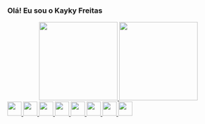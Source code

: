 ### Olá! Eu sou o Kayky Freitas

<div align="center">
  <a href="https://github.com/kaykyFreitas">
  <img height="178em" src="https://github-readme-stats.vercel.app/api?username=kaykyFreitas&show_icons=true&theme=dracula&include_all_commits=true&count_private=true"/>
  <img height="178em" src="https://github-readme-stats.vercel.app/api/top-langs/?username=kaykyFreitas&layout=compact&langs_count=7&theme=dracula"/>
</div>
  
<div display="flex">
  
  <img width="32px" height="32px" margin="5px" src="https://cdn.jsdelivr.net/gh/devicons/devicon/icons/html5/html5-original.svg" />
  <img width="32px" height="32px" margin="5px" src="https://cdn.jsdelivr.net/gh/devicons/devicon/icons/css3/css3-original.svg" />
  <img width="32px" height="32px" margin="5px" src="https://cdn.jsdelivr.net/gh/devicons/devicon/icons/javascript/javascript-original.svg" />
  <img width="32px" height="32px" margin="5px" src="https://cdn.jsdelivr.net/gh/devicons/devicon/icons/react/react-original.svg" />
  <img width="32px" height="32px" margin="5px" src="https://cdn.jsdelivr.net/gh/devicons/devicon/icons/nextjs/nextjs-original.svg" />
  <img width="32px" height="32px" margin="5px" src="https://cdn.jsdelivr.net/gh/devicons/devicon/icons/nodejs/nodejs-original.svg" />
  <img width="32px" height="32px" margin="5px" src="https://cdn.jsdelivr.net/gh/devicons/devicon/icons/php/php-original.svg" />
  <img width="32px" height="32px" margin="5px" src="https://cdn.jsdelivr.net/gh/devicons/devicon/icons/laravel/laravel-plain.svg" />
  
</div>

  
  
<!--
**kaykyFreitas/kaykyFreitas** is a ✨ _special_ ✨ repository because its `README.md` (this file) appears on your GitHub profile.

Here are some ideas to get you started:

- 🔭 I’m currently working on ...
- 🌱 I’m currently learning ...
- 👯 I’m looking to collaborate on ...
- 🤔 I’m looking for help with ...
- 💬 Ask me about ...
- 📫 How to reach me: ...
- 😄 Pronouns: ...
- ⚡ Fun fact: ...
-->
